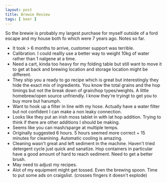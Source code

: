 ```yaml
---
layout: post
title: Brewie Review
tags: [ beer ]
---
```


So the brewie is probably my largest purchase for myself outside of a ford escape and my house both fo which were 7 years ago. Notes so far.

* It took > 6 months to arrive, customer support was terrible.
* Calibration. I could reallly use a better way to weight 10kg of water rather than 1 nalgene at a time.
* Need a cart, kinda too heavy for my folding table but still want to move it to get at back and brewing location and storage location might be different. 
* They ship you a ready to go recipe which is great but interestingly they hide the exact mix of ingredients. You know the total grains and the hop timings but not the break down of grain/hop types/weights. A little homebrew/open source unfriendly. I know they're tryingt to get you to buy more but harumph.
* Want to hook up a filter in line with my hose. Actually have a water filter but not confident I can make a non leaky connection. 
* Looks like they put an irish moss tablet in with lat hop addition. Trying to think if there are other additions I should be making. 
* Seems like you can mash/sparge at multiple temps. 
* Originally suggested 6 hours. 5 hours seemed more correct + 15 minutes for cleanining. Automatic cooling is amazing.
* Cleaning wasn't great and left sediment in the machine. Haven't tried detergent cycle just quick and sanatize. Hop containers in particular have a good amount of hard to reach sediment. Need to get a better brush. 
* May need to adjust my recipes. 
* Alot of my equipment might get tossed. Even the brewing spoon. Time to put some ads on craigslist. (crosses fingers it doesn't explode)

